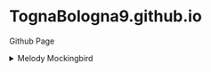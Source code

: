 # TognaBologna9.github.io
Github Page

<details>
<summary>Melody Mockingbird</summary>
<br>

## Melody MockingBird
Mobile app game that will test your memory to mimic the longest tune

### Background
This game invites the player to observe ordered auditory and visual cues and then replay them, with increasing difficulty the game tests memory to mimic the longest tune. Your scores are saved in a list visible in the Settings section of the game.

The project consisted of various aspects: asynchronous programming, 2D sprite asset generation, generalized mobile UI organization, audio asset generation, as well as general design principles.

### How to Play
In the main menu screen there are two buttons: Play and Settings. The settings menu allows the user to adjust game parameters such as tempo, six mode, a mute button, and the ability to view scores from previous playthroughs. When you click play with 'six mode' disabled letters fade in and out saying, "Repeat the Sequence" as a sound and accompanying animation highlights one of the four buttons for the user to repeat. As the sequence plays, the player can 'interrupt' and begin to copy the sequence which cancels the already playing sequence. The same 'interrupt' mechanic occurs if a player copies the wrong tone which causes an error tone to play and the random sequence to restart. 


> The Main Menu
![The Main Menu](https://github.com/TognaBologna09/MockingBird/blob/main/IMG-1675.PNG)
> Play Screen
![](https://github.com/TognaBologna09/MockingBird/blob/main/IMG-1679.PNG)
> Six Play Screen
![](https://github.com/TognaBologna09/MockingBird/blob/main/IMG-1678.PNG)

#
After failing to copy the sequence, the player loses a 'life'. The sequence repeats itself again after a slight pause, but should the player lose their last life the next screen will appear. 
> Score Screen
![](https://github.com/TognaBologna09/MockingBird/blob/main/IMG-1680.PNG)

# 
When the player adjusts the settings, the following image appears. It displays a slider to control the tempo of the buttons, should the User find the speed to be too fast or slow. There are buttons to control the gamemode and to mute the game, as well as a button at the bottom to view the previous scores.
> Settings Screen
![](https://github.com/TognaBologna09/MockingBird/blob/main/IMG-1676.PNG)
> Scoreboard Screen
![](https://github.com/TognaBologna09/MockingBird/blob/main/IMG-1677.PNG)

#### About the Code
Most of the code controlling the game is within the 'GameManager' script of the Scripts folder. The methods that play the randomized sequence are asynchronous task types such that they could be cancelled with cancellation token sources. The game data is organized so that a random list of strings { "a", "b", "c", "d" } is assembled with a count corresponding to the level, and then those strings determine which button fires. The user is to tap on the buttons which add the correct string to a list which is compared to the randomly generated one at runtime.  

### Contact Me
You can reach me at my email: awgiuffre@gmail.com
</details>

